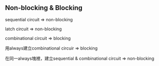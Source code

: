 ## Non-blocking & Blocking
sequential circuit => non-blocking

latch circuit => non-blocking

combinational circuit => blocking

用always建立combinational circuir => blocking

在同一always塊裡，建立sequential & combinational circuit => non-blocking

